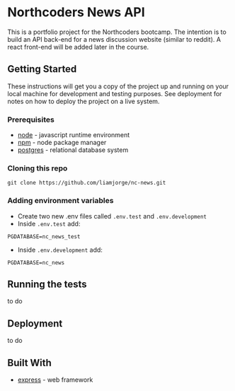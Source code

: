 # Northcoders News API

This is a portfolio project for the Northcoders bootcamp. The intention is to build an API back-end for a news discussion website (similar to reddit). A react front-end will be added later in the course.

## Getting Started

These instructions will get you a copy of the project up and running on your local machine for development and testing purposes. See deployment for notes on how to deploy the project on a live system.

### Prerequisites

- [node](https://nodejs.org/en/) - javascript runtime environment
- [npm](https://www.npmjs.com) - node package manager
- [postgres](https://www.postgresql.org) - relational database system

### Cloning this repo

```
git clone https://github.com/liamjorge/nc-news.git
```

### Adding environment variables

- Create two new .env files called `.env.test` and `.env.development`
- Inside `.env.test` add:

```
PGDATABASE=nc_news_test
```

- Inside `.env.development` add:

```
PGDATABASE=nc_news
```

## Running the tests

to do

## Deployment

to do

## Built With

- [express](https://expressjs.com) - web framework

